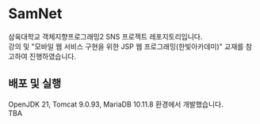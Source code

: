 # SamNet
삼육대학교 객체지향프로그래밍2 SNS 프로젝트 레포지토리입니다.  
강의 및 "모바일 웹 서비스 구현을 위한 JSP 웹 프로그래밍(한빛아카데미)" 교재를 참고하여 진행하였습니다.  

## 배포 및 실행
OpenJDK 21, Tomcat 9.0.93, MariaDB 10.11.8 환경에서 개발했습니다.  
TBA